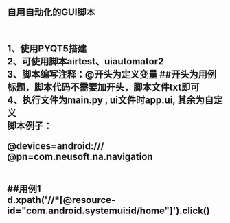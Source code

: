 <h2>自用自动化的GUI脚本<h2>
<br>1、使用PYQT5搭建
<br>2、可使用脚本airtest、uiautomator2
<br>3、脚本编写注释：@开头为定义变量 ##开头为用例标题，脚本代码不需要加开头，脚本文件txt即可
<br>4、执行文件为main.py , ui文件时app.ui, 其余为自定义
<br>脚本例子：
<p>
  @devices=android:///
  <br>@pn=com.neusoft.na.navigation

  <br>##用例1
  <br>d.xpath('//*[@resource-id="com.android.systemui:id/home"]').click()
</p>

